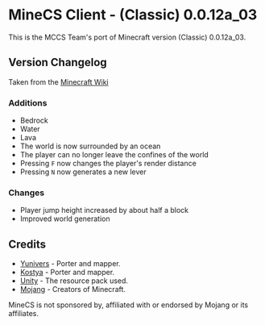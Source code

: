 # MineCS Client - (Classic) 0.0.12a_03

This is the MCCS Team's port of Minecraft version (Classic) 0.0.12a_03.

## Version Changelog

Taken from the [Minecraft Wiki](https://minecraft.wiki/w/Java_Edition_Classic_0.0.12a_03)

### Additions

+ Bedrock
+ Water
+ Lava
+ The world is now surrounded by an ocean
+ The player can no longer leave the confines of the world
+ Pressing `F` now changes the player's render distance
+ Pressing `N` now generates a new lever

### Changes

+ Player jump height increased by about half a block
+ Improved world generation

## Credits

- [Yunivers](https://www.github.com/aityunivers) - Porter and mapper.
- [Kostya](https://www.github.com/1987kostya) - Porter and mapper.
- [Unity](https://github.com/Unity-Resource-Pack/Unity) - The resource pack used.
- [Mojang](https://www.minecraft.net/) - Creators of Minecraft.

MineCS is not sponsored by, affiliated with or endorsed by Mojang or its affiliates.
